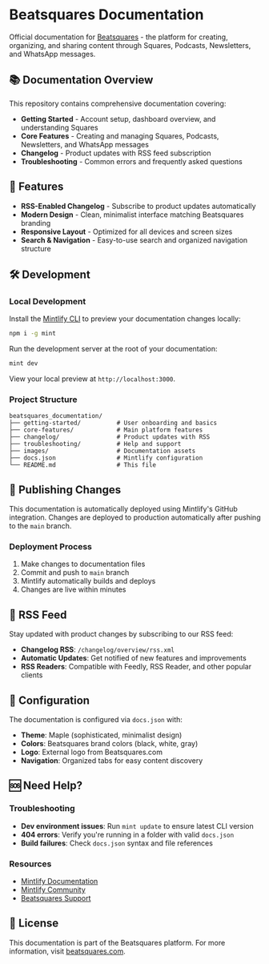 # Beatsquares Documentation

Official documentation for [Beatsquares](https://www.beatsquares.com) - the platform for creating, organizing, and sharing content through Squares, Podcasts, Newsletters, and WhatsApp messages.

## 📚 Documentation Overview

This repository contains comprehensive documentation covering:

- **Getting Started** - Account setup, dashboard overview, and understanding Squares
- **Core Features** - Creating and managing Squares, Podcasts, Newsletters, and WhatsApp messages
- **Changelog** - Product updates with RSS feed subscription
- **Troubleshooting** - Common errors and frequently asked questions

## 🚀 Features

- **RSS-Enabled Changelog** - Subscribe to product updates automatically
- **Modern Design** - Clean, minimalist interface matching Beatsquares branding
- **Responsive Layout** - Optimized for all devices and screen sizes
- **Search & Navigation** - Easy-to-use search and organized navigation structure

## 🛠️ Development

### Local Development

Install the [Mintlify CLI](https://www.npmjs.com/package/mint) to preview your documentation changes locally:

```bash
npm i -g mint
```

Run the development server at the root of your documentation:

```bash
mint dev
```

View your local preview at `http://localhost:3000`.

### Project Structure

```
beatsquares_documentation/
├── getting-started/          # User onboarding and basics
├── core-features/            # Main platform features
├── changelog/                # Product updates with RSS
├── troubleshooting/          # Help and support
├── images/                   # Documentation assets
├── docs.json                 # Mintlify configuration
└── README.md                 # This file
```

## 🚀 Publishing Changes

This documentation is automatically deployed using Mintlify's GitHub integration. Changes are deployed to production automatically after pushing to the `main` branch.

### Deployment Process

1. Make changes to documentation files
2. Commit and push to `main` branch
3. Mintlify automatically builds and deploys
4. Changes are live within minutes

## 📖 RSS Feed

Stay updated with product changes by subscribing to our RSS feed:

- **Changelog RSS**: `/changelog/overview/rss.xml`
- **Automatic Updates**: Get notified of new features and improvements
- **RSS Readers**: Compatible with Feedly, RSS Reader, and other popular clients

## 🔧 Configuration

The documentation is configured via `docs.json` with:

- **Theme**: Maple (sophisticated, minimalist design)
- **Colors**: Beatsquares brand colors (black, white, gray)
- **Logo**: External logo from Beatsquares.com
- **Navigation**: Organized tabs for easy content discovery

## 🆘 Need Help?

### Troubleshooting

- **Dev environment issues**: Run `mint update` to ensure latest CLI version
- **404 errors**: Verify you're running in a folder with valid `docs.json`
- **Build failures**: Check `docs.json` syntax and file references

### Resources

- [Mintlify Documentation](https://mintlify.com/docs)
- [Mintlify Community](https://mintlify.com/community)
- [Beatsquares Support](mailto:support@beatsquares.com)

## 📄 License

This documentation is part of the Beatsquares platform. For more information, visit [beatsquares.com](https://www.beatsquares.com).
